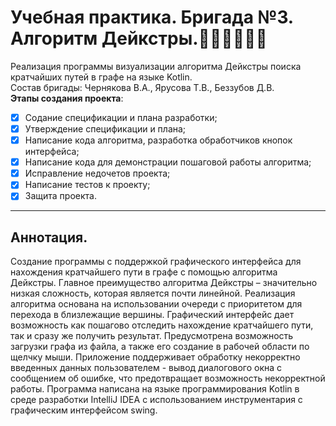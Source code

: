 # Учебная практика. Бригада №3. Алгоритм Дейкстры.:woman_technologist::man_technologist::woman_technologist:
Реализация программы визуализации алгоритма Дейкстры поиска кратчайших путей в графе на языке Kotlin.<br>
Состав бригады: Чернякова В.А., Ярусова Т.В., Беззубов Д.В.<br>
**Этапы создания проекта**:
  - [x] Содание спецификации и плана разработки;
  - [x] Утверждение спецификации и плана;
  - [x] Написание кода алгоритма, разработка обработчиков кнопок интерфейса;
  - [x] Написание кода для демонстрации пошаговой работы алгоритма;
  - [x] Исправление недочетов проекта;
  - [x] Написание тестов к проекту;
  - [x] Защита проекта.
---
## Аннотация.
  Создание программы с поддержкой графического интерфейса для нахождения кратчайшего пути в графе с помощью алгоритма Дейкстры. Главное преимущество алгоритма Дейкстры – значительно низкая сложность, которая является почти линейной. Реализация алгоритма основана на использовании очереди с приоритетом для перехода в близлежащие вершины. Графический интерфейс дает возможность как пошагово отследить нахождение кратчайшего пути, так и сразу же получить результат. Предусмотрена возможность загрузки графа из файла, а также его создание в рабочей области по щелчку мыши. Приложение поддерживает обработку некорректно введенных данных пользователем - вывод диалогового окна с сообщением об ошибке, что предотвращает возможность некорректной работы. Программа написана на языке программирования Kotlin в среде разработки IntelliJ IDEA c использованием инструментария с графическим интерфейсом swing.

